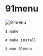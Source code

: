 # 91menu
![91menu](https://user-images.githubusercontent.com/48242788/117937705-953e5d00-b306-11eb-916f-af1b60664689.png)

`$ make`

`# make install`

`$ man 91menu`
